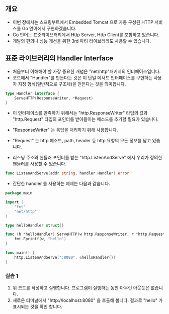 ## 개요
* 이번 장에서는 스프링부트에서 Embedded Tomcat 으로 자동 구성된 HTTP 서비스를 Go 언어에서 구현하겠습니다. 
* Go 언어는 표준라이브러리에서 Http Server, Http Client를 포함하고 있습니다. 
* 개발의 편의나 성능 개선을 위한 3rd 파티 라이브러리도 사용할 수 있습니다. 

## 표준 라이브러리의 Handler Interface
* 처음부터 이해해야 할 가장 중요한 개념은 "net/http"패키지의 인터페이스입니다. 
* 코드에서 "Handler"를 만든다는 것은 이 단일 메서드 인터페이스를 구현하는 사용자 지정 형식(일반적으로 구조체)을 만든다는 것을 의미합니다.
```go
type Handler interface {
	ServeHTTP(ResponseWriter, *Request)
}
```

* 이 인터페이스를 만족하기 위해서는 "http.ResponseWriter" 타입의 값과 "http.Request" 타입의 포인터를 받아들이는 메소드를 추가할 필요가 있습니다.
* "ResponseWriter" 는 응답을 처리하기 위해 사용합니다. 
* "Request" 는 http 메소드, path, header 등 http 요청의 모든 정보를 담고 있습니다. 

* 리스닝 주소와 핸들러 포인터를 받는 "http.ListenAndServe" 에서 우리가 정의한 핸들러를 사용할 수 있습니다.

```go
func ListenAndServe(addr string, handler Handler) error
```
* 간단한 handler 를 사용하는 예제는 다음과 같습니다. 
```go
package main

import (
	"fmt"
	"net/http"
)

type helloHandler struct{}

func (h *helloHandler) ServeHTTP(w http.ResponseWriter, r *http.Request) {
	fmt.Fprintf(w, "hello")
}

func main() {
	http.ListenAndServe(":8080", &helloHandler{})
}
```
### 실습 1
1. 위 코드를 작성하고 실행합니다. 프로그램이 실행하는 동안 아무런 아웃풋은 없습니다.
2. 새로운 터미널에서 "http://localhost:8080" 을 호출해 봅니다. 결과로 "hello" 가 표시되는 것을 확인 합니다.


